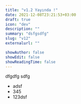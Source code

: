 ```yaml
---
title: "v1.2 Yayında !"
date: 2021-12-08T23:21:53+03:00
draft: true
icon: "dev"
description: ""
summary: "dsfgsdfg"
slug: "v12"
externalurl: ""

showAuthor: false
showEdit: false
showReadingTime: false
---
```


dfgdfg
sdfg
- adsf
- 345
- 123dsf
